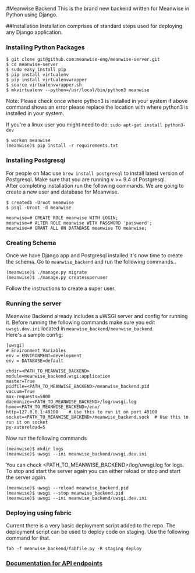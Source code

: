 #Meanwise Backend
This is the brand new backend written for Meanwise in Python using Django.

##Installation
Installation comprises of standard steps used for deploying any Django application.

### Installing Python Packages
```
$ git clone git@github.com:meanwise-eng/meanwise-server.git
$ cd meanwise-server
$ sudo easy_install pip
$ pip install virtualenv
$ pip install virtualenvwrapper
$ source virtualenvwrapper.sh
$ mkvirtualenv --python=/usr/local/bin/python3 meanwise
```
Note: Please check once where python3 is installed in your system if above command shows an error please replace the location with where python3 is installed in your system.

If you're a linux user you might need to do:   ``` sudo apt-get install python3-dev ```
```
$ workon meanwise
(meanwise)$ pip install -r requirements.txt
```

### Installing Postgresql
For people on Mac use `brew install postgresql` to install latest version of Postgresql.
Make sure that you are running v >= 9.4 of Postgresql.  
After completing installation run the following commands. We are going to create a new user and database for Meanwise.
```
$ createdb -Uroot meanwise
$ psql -Uroot -d meanwise

meanwise=# CREATE ROLE meanwise WITH LOGIN;
meanwise=# ALTER ROLE meanwise WITH PASSWORD 'password';
meanwise=# GRANT ALL ON DATABASE meanwise TO meanwise;
```

### Creating Schema
Once we have Django app and Postgresql installed it's now time to create the 
schema. Go to `meanwise_backend` and run the following commands..
```
(meanwise)$ ./manage.py migrate
(meanwise)$ ./manage.py createsuperuser
```
Follow the instructions to create a super user.

### Running the server
Meanwise Backend already includes a uWSGI server and config for running it. 
Before running the following commands make sure you edit `uwsgi.dev.ini` located in `meanwise_backend/meanwise_backend`.  
Here's a sample config:
```
[uwsgi]
# Environment Variables
env = ENVIRONMENT=development
env = DATABASE=default

chdir=<PATH_TO_MEANWISE_BACKEND>
module=meanwise_backend.wsgi:application
master=True
pidfile=<PATH_TO_MEANWISE_BACKEND>/meanwise_backend.pid
vacuum=True
max-requests=5000
daemonize=<PATH_TO_MEANWISE_BACKEND>/log/uwsgi.log
home=<PATH_TO_MEANWISE_BACKEND>/env/
http=127.0.0.1:49100    # Use this to run it on port 49100
socket=<PATH_TO_MEANWISE_BACKEND>/meanwise_backend.sock  # Use this to run it on socket
py-autoreload=5
```
Now run the following commands

```
(meanwise)$ mkdir logs
(meanwise)$ uwsgi --ini meanwise_backend/uwsgi.dev.ini
```
You can check <PATH_TO_MEANWISE_BACKEND>/log/uwsgi.log for logs. To stop and start the server again you can either reload or stop and start the server again.
```
(meanwise)$ uwsgi --reload meanwise_backend.pid
(meanwise)$ uwsgi --stop meanwise_backend.pid
(meanwise)$ uwsgi --ini meanwise_backend/uwsgi.dev.ini
```

### Deploying using fabric
Current there is a very basic deployment script added to the repo. The deployment script can be used to deploy code on staging. Use the following command for that.
```
fab -f meanwise_backend/fabfile.py -R staging deploy
```

### [Documentation for API endpoints](https://github.com/meanwise-eng/meanwise-server/tree/master/docs)
